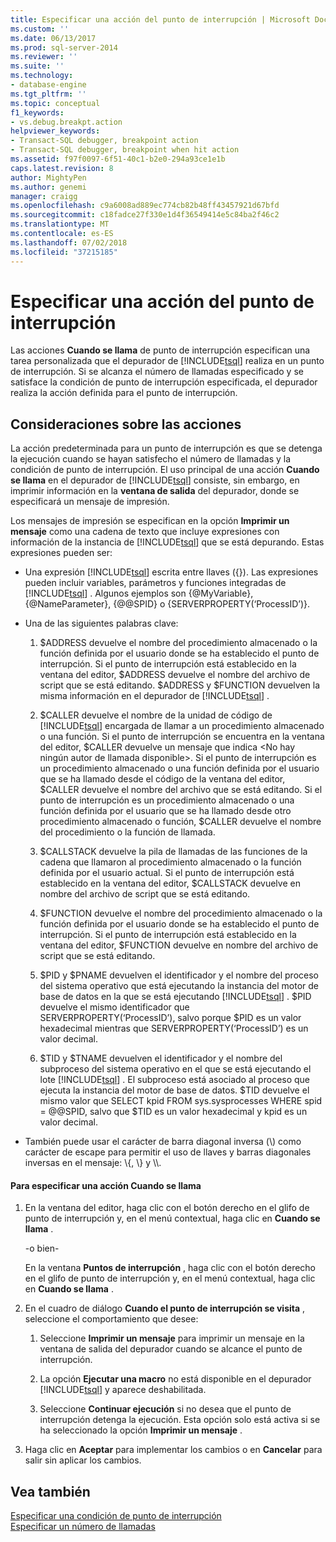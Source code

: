 ```yaml
---
title: Especificar una acción del punto de interrupción | Microsoft Docs
ms.custom: ''
ms.date: 06/13/2017
ms.prod: sql-server-2014
ms.reviewer: ''
ms.suite: ''
ms.technology:
- database-engine
ms.tgt_pltfrm: ''
ms.topic: conceptual
f1_keywords:
- vs.debug.breakpt.action
helpviewer_keywords:
- Transact-SQL debugger, breakpoint action
- Transact-SQL debugger, breakpoint when hit action
ms.assetid: f97f0097-6f51-40c1-b2e0-294a93ce1e1b
caps.latest.revision: 8
author: MightyPen
ms.author: genemi
manager: craigg
ms.openlocfilehash: c9a6008ad889ec774cb82b48ff43457921d67bfd
ms.sourcegitcommit: c18fadce27f330e1d4f36549414e5c84ba2f46c2
ms.translationtype: MT
ms.contentlocale: es-ES
ms.lasthandoff: 07/02/2018
ms.locfileid: "37215185"
---
```

# <a name="specify-a-breakpoint-action"></a>Especificar una acción del punto de interrupción
  Las acciones **Cuando se llama** de punto de interrupción especifican una tarea personalizada que el depurador de [!INCLUDE[tsql](../../includes/tsql-md.md)] realiza en un punto de interrupción. Si se alcanza el número de llamadas especificado y se satisface la condición de punto de interrupción especificada, el depurador realiza la acción definida para el punto de interrupción.  
  
##  <a name="BKMK_ActionConsiderations"></a> Consideraciones sobre las acciones  
 La acción predeterminada para un punto de interrupción es que se detenga la ejecución cuando se hayan satisfecho el número de llamadas y la condición de punto de interrupción. El uso principal de una acción **Cuando se llama** en el depurador de [!INCLUDE[tsql](../../includes/tsql-md.md)] consiste, sin embargo, en imprimir información en la **ventana de salida** del depurador, donde se especificará un mensaje de impresión.  
  
 Los mensajes de impresión se especifican en la opción **Imprimir un mensaje** como una cadena de texto que incluye expresiones con información de la instancia de [!INCLUDE[tsql](../../includes/tsql-md.md)] que se está depurando. Estas expresiones pueden ser:  
  
-   Una expresión [!INCLUDE[tsql](../../includes/tsql-md.md)] escrita entre llaves ({}). Las expresiones pueden incluir variables, parámetros y funciones integradas de [!INCLUDE[tsql](../../includes/tsql-md.md)] . Algunos ejemplos son {@MyVariable}, {@NameParameter}, {@@SPID} o {SERVERPROPERTY(‘ProcessID’)}.  
  
-   Una de las siguientes palabras clave:  
  
    1.  $ADDRESS devuelve el nombre del procedimiento almacenado o la función definida por el usuario donde se ha establecido el punto de interrupción. Si el punto de interrupción está establecido en la ventana del editor, $ADDRESS devuelve el nombre del archivo de script que se está editando. $ADDRESS y $FUNCTION devuelven la misma información en el depurador de [!INCLUDE[tsql](../../includes/tsql-md.md)] .  
  
    2.  $CALLER devuelve el nombre de la unidad de código de [!INCLUDE[tsql](../../includes/tsql-md.md)] encargada de llamar a un procedimiento almacenado o una función. Si el punto de interrupción se encuentra en la ventana del editor, $CALLER devuelve un mensaje que indica \<No hay ningún autor de llamada disponible>. Si el punto de interrupción es un procedimiento almacenado o una función definida por el usuario que se ha llamado desde el código de la ventana del editor, $CALLER devuelve el nombre del archivo que se está editando. Si el punto de interrupción es un procedimiento almacenado o una función definida por el usuario que se ha llamado desde otro procedimiento almacenado o función, $CALLER devuelve el nombre del procedimiento o la función de llamada.  
  
    3.  $CALLSTACK devuelve la pila de llamadas de las funciones de la cadena que llamaron al procedimiento almacenado o la función definida por el usuario actual. Si el punto de interrupción está establecido en la ventana del editor, $CALLSTACK devuelve en nombre del archivo de script que se está editando.  
  
    4.  $FUNCTION devuelve el nombre del procedimiento almacenado o la función definida por el usuario donde se ha establecido el punto de interrupción. Si el punto de interrupción está establecido en la ventana del editor, $FUNCTION devuelve en nombre del archivo de script que se está editando.  
  
    5.  $PID y $PNAME devuelven el identificador y el nombre del proceso del sistema operativo que está ejecutando la instancia del motor de base de datos en la que se está ejecutando [!INCLUDE[tsql](../../includes/tsql-md.md)] . $PID devuelve el mismo identificador que SERVERPROPERTY(‘ProcessID’), salvo porque $PID es un valor hexadecimal mientras que SERVERPROPERTY(‘ProcessID’) es un valor decimal.  
  
    6.  $TID y $TNAME devuelven el identificador y el nombre del subproceso del sistema operativo en el que se está ejecutando el lote [!INCLUDE[tsql](../../includes/tsql-md.md)] . El subproceso está asociado al proceso que ejecuta la instancia del motor de base de datos. $TID devuelve el mismo valor que SELECT kpid FROM sys.sysprocesses WHERE spid = @@SPID, salvo que $TID es un valor hexadecimal y kpid es un valor decimal.  
  
-   También puede usar el carácter de barra diagonal inversa (\\) como carácter de escape para permitir el uso de llaves y barras diagonales inversas en el mensaje: \\{, \\} y \\\\.  
  
#### <a name="to-specify-a-when-hit-action"></a>Para especificar una acción Cuando se llama  
  
1.  En la ventana del editor, haga clic con el botón derecho en el glifo de punto de interrupción y, en el menú contextual, haga clic en **Cuando se llama** .  
  
     -o bien-  
  
     En la ventana **Puntos de interrupción** , haga clic con el botón derecho en el glifo de punto de interrupción y, en el menú contextual, haga clic en **Cuando se llama** .  
  
2.  En el cuadro de diálogo **Cuando el punto de interrupción se visita** , seleccione el comportamiento que desee:  
  
    1.  Seleccione **Imprimir un mensaje** para imprimir un mensaje en la ventana de salida del depurador cuando se alcance el punto de interrupción.  
  
    2.  La opción **Ejecutar una macro** no está disponible en el depurador [!INCLUDE[tsql](../../includes/tsql-md.md)] y aparece deshabilitada.  
  
    3.  Seleccione **Continuar ejecución** si no desea que el punto de interrupción detenga la ejecución. Esta opción solo está activa si se ha seleccionado la opción **Imprimir un mensaje** .  
  
3.  Haga clic en **Aceptar** para implementar los cambios o en **Cancelar** para salir sin aplicar los cambios.  
  
## <a name="see-also"></a>Vea también  
 [Especificar una condición de punto de interrupción](specify-a-breakpoint-condition.md)   
 [Especificar un número de llamadas](specify-a-hit-count.md)  
  
  

